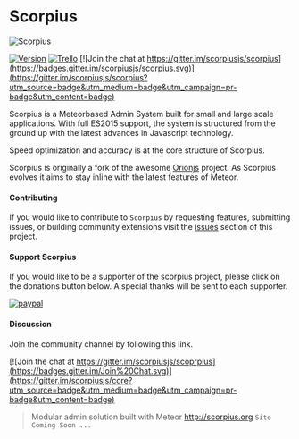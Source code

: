 # Scorpius




![Scorpius][1]
 
[![Version](https://img.shields.io/badge/Version-0.3.1-blue.svg?style=flat-square)]() [![Trello](https://img.shields.io/badge/Favro-Roadmap-yellow.svg?style=flat-square)](https://favro.com/organization/33e97eaca264ea0a2fd4dc99/01d1aa78db9d627ac3b21ef8)
[![Join the chat at https://gitter.im/scorpiusjs/scorpius](https://badges.gitter.im/scorpiusjs/scorpius.svg)](https://gitter.im/scorpiusjs/scorpius?utm_source=badge&utm_medium=badge&utm_campaign=pr-badge&utm_content=badge)

Scorpius is a Meteorbased Admin System built for small and large scale applications. With full ES2015 support, the system is structured from the ground up with the latest advances in Javascript technology.

Speed optimization and accuracy is at the core structure of Scorpius.

Scorpius is originally a fork of the awesome [Orionjs](https://github.com/orionjs/orion)
project.  As Scorpius evolves it aims to stay inline with the latest features of Meteor.

#### Contributing
If you would like to contribute to `Scorpius` by requesting features, submitting issues, or building community extensions visit the [issues](https://github.com/scorpiusjs/scorpius/issues) section of this project. 

#### Support Scorpius
If you would like to be a supporter of the scorpius project, please click on the donations button below. A special thanks will be sent to each supporter.

[![paypal](https://www.paypalobjects.com/en_US/i/btn/btn_donate_LG.gif)](https://www.paypal.com/cgi-bin/webscr?cmd=_s-xclick&hosted_button_id=HVJYMSKKU6PKN)

#### Discussion
Join the community channel by following this link.

[![Join the chat at https://gitter.im/scorpiusjs/scoprpius](https://badges.gitter.im/Join%20Chat.svg)](https://gitter.im/scorpiusjs/core?utm_source=badge&utm_medium=badge&utm_campaign=pr-badge&utm_content=badge)


  [1]: https://raw.githubusercontent.com/scorpiusjs/graphics/master/logos/scorpiusjs-logo.png

> Modular admin solution built with Meteor http://scorpius.org `Site Coming Soon ...`

